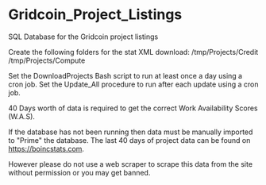 # Gridcoin_Project_Listings
SQL Database for the Gridcoin project listings

Create the following folders for the stat XML download:
/tmp/Projects/Credit
/tmp/Projects/Compute

Set the DownloadProjects Bash script to run at least once a day using a cron job.
Set the Update_All procedure to run after each update using a cron job.

40 Days worth of data is required to get the correct Work Availability Scores (W.A.S).

If the database has not been running then data must be manually imported to "Prime" the database. The last 40 days of project data can be found on https://boincstats.com.

However please do not use a web scraper to scrape this data from the site without permission or you may get banned.
